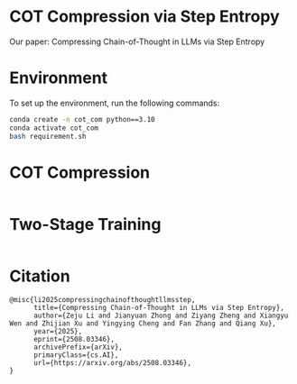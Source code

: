 # COT Compression via Step Entropy

Our paper: Compressing Chain-of-Thought in LLMs via Step Entropy


# Environment
To set up the environment, run the following commands:

```bash
conda create -n cot_com python==3.10
conda activate cot_com
bash requirement.sh
```


# COT Compression 
```bash

```


# Two-Stage Training

```bash

```


# Citation

```
@misc{li2025compressingchainofthoughtllmsstep,
      title={Compressing Chain-of-Thought in LLMs via Step Entropy}, 
      author={Zeju Li and Jianyuan Zhong and Ziyang Zheng and Xiangyu Wen and Zhijian Xu and Yingying Cheng and Fan Zhang and Qiang Xu},
      year={2025},
      eprint={2508.03346},
      archivePrefix={arXiv},
      primaryClass={cs.AI},
      url={https://arxiv.org/abs/2508.03346}, 
}
```
